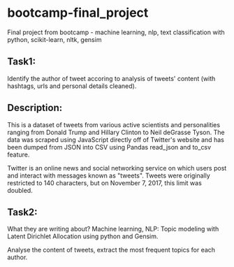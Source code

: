 # bootcamp-final_project
Final project from bootcamp - machine learning, nlp, text classification with python, scikit-learn, nltk, gensim

## Task1:
Identify the author of tweet accoring to analysis of tweets' content (with hashtags, urls and personal details cleaned).

## Description:
This is a dataset of tweets from various active scientists and personalities ranging from Donald Trump and Hillary Clinton to Neil deGrasse Tyson. The data was scraped using JavaScript directly off of Twitter's website and has been dumped from JSON into CSV using Pandas read_json and to_csv feature.

Twitter is an online news and social networking service on which users post and interact with messages known as "tweets". Tweets were originally restricted to 140 characters, but on November 7, 2017, this limit was doubled.

## Task2:
What they are writing about? Machine learning, NLP: Topic modeling with Latent Dirichlet Allocation using python and Gensim.

Analyse the content of tweets, extract the most frequent topics for each author.
